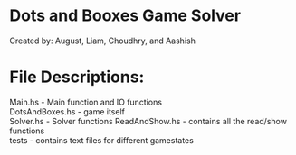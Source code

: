 # Dots and Booxes Game Solver
Created by: August, Liam, Choudhry, and Aashish

# File Descriptions:
Main.hs - Main function and IO functions  
DotsAndBoxes.hs - game itself  
Solver.hs - Solver functions 
ReadAndShow.hs - contains all the read/show functions  
tests - contains text files for different gamestates  
